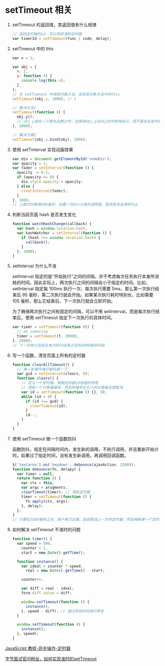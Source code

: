# setTimeout 相关

1. setTimeout 的返回值，其返回值有什么规律

   ```js
   // 返回定时器的id，可以用来清除定时器
   var timerId = setTimeout(func | code, delay);
   ```

2. setTimeout 中的 this

   ```js
   var x = 1;

   var obj = {
     x: 2,
     y: function () {
       console.log(this.x);
     },
   };
   // 在 setTimeout 中调用对象方法，会改变对象方法中的this
   setTimeout(obj.y, 1000); // 1

   // 解决方法1
   setTimeout(function () {
     obj.y();
     // obj.y放在一个匿名函数之中，这使得obj.y在obj的作用域执行，而不是在全局作用域内执行，所以能够显示正确的值。
   }, 1000);

   // 解决方案3
   setTimeout(obj.y.bind(obj), 1000);
   ```

3. 使用 setTinterval 实现动画效果

   ```js
   var div = document.getElementById('someDiv');
   var opacity = 1;
   var fader = setInterval(function () {
     opacity -= 0.1;
     if (opacity >= 0) {
       div.style.opacity = opacity;
     } else {
       clearInterval(fader);
     }
   }, 100);
   // 上面代码每隔100毫秒，设置一次div元素的透明度，直至其完全透明为止
   ```

4. 判断当前页面 hash 是否发生变化

   ```js
   function watchHashChange(callback) {
     var hash = window.location.hash;
     var hashWatcher = setInterval(function () {
       if (hash !== window.location.hash) {
         callback();
       }
     }, 1000);
   }
   ```

5. setInterval 为什么不准

   setInterval 指定的是“开始执行”之间的间隔，并不考虑每次任务执行本身所消耗的时间。因此实际上，两次执行之间的间隔会小于指定的时间。比如，setInterval 指定每 100ms 执行一次，每次执行需要 5ms，那么第一次执行结束后 95 毫秒，第二次执行就会开始。如果某次执行耗时特别长，比如需要 105 毫秒，那么它结束后，下一次执行就会立即开始。

   为了确保两次执行之间有固定的间隔，可以不用 setInterval，而是每次执行结束后，使用 setTimeout 指定下一次执行的具体时间。

   ```js
   var tiemr = setTimeout(function t() {
     // do someting
     timer = setTimeout(t, 2000);
   }, 2000);
   // 下一次执行总是在本次执行结束之后的2000毫秒开始
   ```

6. 写一个函数，清空页面上所有的定时器

   ```js
   function clearAllTimeout() {
     // 每一轮事件循环都检查一下
     var gid = setInterval(clears, 0);
     function clears() {
       // 定义一个定时器，根据定时器id递增的原理
       // 得到一个计算器编号，然后把编号比它小的计数器全部取消
       var id = setTimeout(function () {}, 0);
       while (id > 0) {
         if (id !== gid) {
           clearTimeout(id);
         }
         id--;
       }
     }
   }
   ```

7. 使用 setTimeout 做一个函数防抖

   函数防抖，规定在间隔时间内，发生新的调用，不执行调用，并且重新开始计时。如果过了指定时间，没有发生新调用，再调用回调函数。

   ```js
   $('textarea').on('keydown', debounce(ajaxAction, 2500));
   function debounce(fn, delapy) {
     var timer = null;
     return function () {
       var ctx = this;
       var args = arugments;
       clearTimout(timer); // 清除定时器
       timer = setTimeout(function () {
         fn.apply(ctx, args);
       }, delay);
     };
   }
   // 只要在2500毫秒之内，用户再次击键，就会取消上一次的定时器，然后再新建一个定时器。这样就保证了回调函数之间的调用间隔，至少是2500毫秒。
   ```

8. 如何解决 setTimeout 不准时的问题

   ```js
   function timer() {
     var speed = 500,
       counter = 1,
       start = new Date().getTime();

     function instance() {
       var ideal = counter * speed,
         real = new Date().getTime() - start;

       counter++;

       var diff = real - ideal;
       form.diff.value = diff;

       window.setTimeout(function () {
         instance();
       }, speed - diff); // 通过系统时间进行修复
     }

     window.setTimeout(function () {
       instance();
     }, speed);
   }
   ```

[JavaScript 教程-异步操作-定时器](https://wangdoc.com/javascript/async/timer.html#settimeout?share_token=97955361-A294-4BC7-952B-B866A95B3070&tt_from=weixin&utm_source=weixin&utm_medium=toutiao_ios&utm_campaign=client_share&wxshare_count=1)

[字节面试官问粉丝，如何实现准时的setTimeout](https://mp.weixin.qq.com/s/5TTBRDAAqPhUvOkQGVbGUw)
